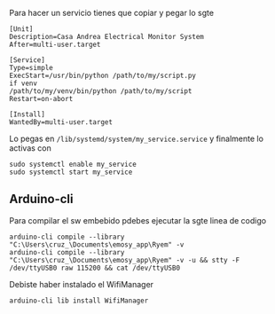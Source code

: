 Para hacer un servicio tienes que copiar y pegar lo sgte 

```
[Unit]
Description=Casa Andrea Electrical Monitor System
After=multi-user.target

[Service]
Type=simple
ExecStart=/usr/bin/python /path/to/my/script.py
if venv
/path/to/my/venv/bin/python /path/to/my/script
Restart=on-abort

[Install]
WantedBy=multi-user.target
```

Lo pegas en `/lib/systemd/system/my_service.service`
y finalmente lo activas con 

```
sudo systemctl enable my_service
sudo systemctl start my_service
```

## Arduino-cli

Para compilar el sw embebido pdebes ejecutar la sgte linea de codigo

```
arduino-cli compile --library "C:\Users\cruz_\Documents\emosy_app\Ryem" -v
arduino-cli compile --library "C:\Users\cruz_\Documents\emosy_app\Ryem" -v -u && stty -F /dev/ttyUSB0 raw 115200 && cat /dev/ttyUSB0
```

Debiste haber instalado el WifiManager
```
arduino-cli lib install WifiManager
```